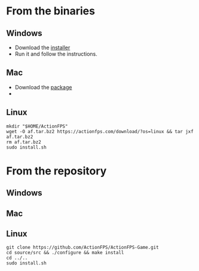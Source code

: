 # From the binaries

## Windows
 * Download the [installer](https://actionfps.com/download/?os=windows)
 * Run it and follow the instructions.

## Mac
 * Download the [package](https://actionfps.com/download/?os=mac)
 * 

## Linux

```
mkdir "$HOME/ActionFPS"
wget -O af.tar.bz2 https://actionfps.com/download/?os=linux && tar jxf af.tar.bz2
rm af.tar.bz2
sudo install.sh
```

# From the repository

## Windows

## Mac

## Linux
```
git clone https://github.com/ActionFPS/ActionFPS-Game.git
cd source/src && ./configure && make install
cd ../..
sudo install.sh
```
